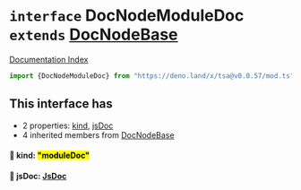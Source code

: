 # `interface` DocNodeModuleDoc `extends` [DocNodeBase](../private.interface.DocNodeBase/README.md)

[Documentation Index](../README.md)

```ts
import {DocNodeModuleDoc} from "https://deno.land/x/tsa@v0.0.57/mod.ts"
```

## This interface has

- 2 properties:
[kind](#-kind-moduledoc),
[jsDoc](#-jsdoc-jsdoc)
- 4 inherited members from [DocNodeBase](../private.interface.DocNodeBase/README.md)


#### 📄 kind: <mark>"moduleDoc"</mark>



#### 📄 jsDoc: [JsDoc](../interface.JsDoc/README.md)




